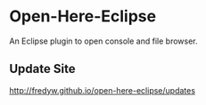 Open-Here-Eclipse
=================

An Eclipse plugin to open console and file browser.

Update Site
-----------
http://fredyw.github.io/open-here-eclipse/updates
